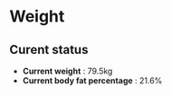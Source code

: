 # Weight

## Curent status
- **Current weight** : 79.5kg
- **Current body fat percentage** : 21.6%



